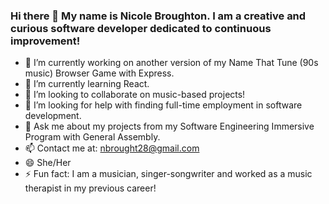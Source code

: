 ### Hi there 👋  My name is Nicole Broughton. I am a creative and curious software developer dedicated to continuous improvement!

- 🔭 I’m currently working on another version of my Name That Tune (90s music) Browser Game with Express. 
- 🌱 I’m currently learning React.
- 👯 I’m looking to collaborate on music-based projects!
- 🤔 I’m looking for help with finding full-time employment in software development.
- 💬 Ask me about my projects from my Software Engineering Immersive Program with General Assembly. 
- 📫 Contact me at: nbrought28@gmail.com
- 😄 She/Her
- ⚡ Fun fact: I am a musician, singer-songwriter and worked as a music therapist in my previous career!

